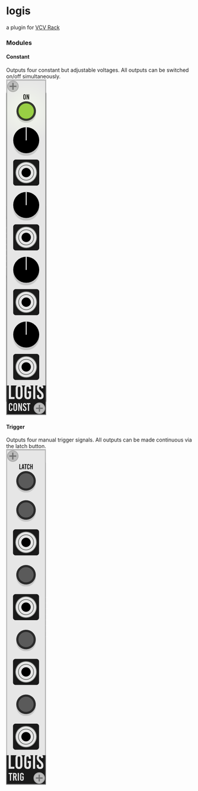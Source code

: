 # logis
a plugin for [VCV Rack](https://vcvrack.com/)

### Modules

#### Constant
Outputs four constant but adjustable voltages.
All outputs can be switched on/off simultaneously.
<br>![Constant Module](docs/img/constant.png)

#### Trigger
Outputs four manual trigger signals.
All outputs can be made continuous via the latch button.
<br>![Constant Module](docs/img/trigger.png)
